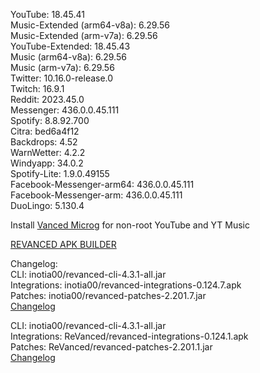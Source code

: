 YouTube: 18.45.41  
Music-Extended (arm64-v8a): 6.29.56  
Music-Extended (arm-v7a): 6.29.56  
YouTube-Extended: 18.45.43  
Music (arm64-v8a): 6.29.56  
Music (arm-v7a): 6.29.56  
Twitter: 10.16.0-release.0  
Twitch: 16.9.1  
Reddit: 2023.45.0  
Messenger: 436.0.0.45.111  
Spotify: 8.8.92.700  
Citra: bed6a4f12  
Backdrops: 4.52  
WarnWetter: 4.2.2  
Windyapp: 34.0.2  
Spotify-Lite: 1.9.0.49155  
Facebook-Messenger-arm64: 436.0.0.45.111  
Facebook-Messenger-arm: 436.0.0.45.111  
DuoLingo: 5.130.4  

Install [Vanced Microg](https://github.com/TeamVanced/VancedMicroG/releases) for non-root YouTube and YT Music  

[REVANCED APK BUILDER](https://github.com/alsyundawy/revanced-apk-builder/)  

Changelog:  
CLI: inotia00/revanced-cli-4.3.1-all.jar  
Integrations: inotia00/revanced-integrations-0.124.7.apk  
Patches: inotia00/revanced-patches-2.201.7.jar  
[Changelog](https://github.com/inotia00/revanced-patches/releases/tag/v2.201.7)

CLI: inotia00/revanced-cli-4.3.1-all.jar  
Integrations: ReVanced/revanced-integrations-0.124.1.apk  
Patches: ReVanced/revanced-patches-2.201.1.jar  
[Changelog](https://github.com/ReVanced/revanced-patches/releases/tag/v2.201.1)  

